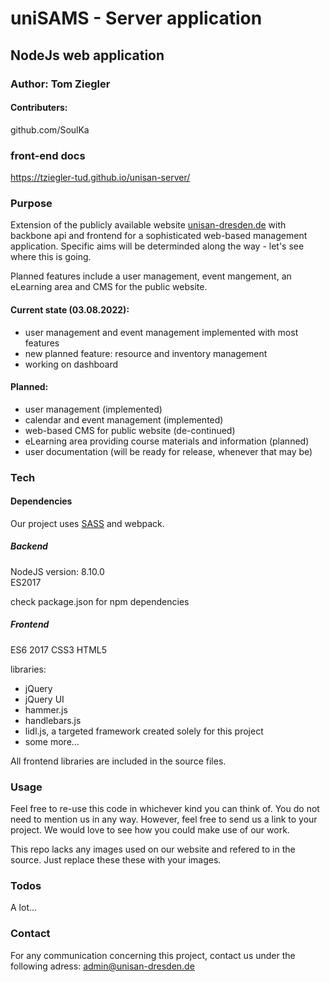 # uniSAMS - Server application
## NodeJs web application
### Author: Tom Ziegler
#### Contributers: 
github.com/SoulKa

### front-end docs
https://tziegler-tud.github.io/unisan-server/


### Purpose
Extension of the publicly available website [unisan-dresden.de](https://www.unisan-dresden.de) with backbone api and frontend for a sophisticated web-based management application. Specific aims will be determinded along the way - let's see where this is going.

Planned features include a user management, event mangement, an eLearning area and CMS for the public website.
#### Current state (03.08.2022):
- user management and event management implemented with most features
- new planned feature: resource and inventory management
- working on dashboard

#### Planned:
- user management (implemented)
- calendar and event management (implemented)
- web-based CMS for public website (de-continued)
- eLearning area providing course materials and information (planned)
- user documentation (will be ready for release, whenever that may be)

### Tech


#### Dependencies

Our project uses [SASS](https://sass-lang.com/) and webpack.

##### Backend
NodeJS version: 8.10.0\
ES2017

check package.json for npm dependencies

##### Frontend

ES6 2017
CSS3
HTML5

libraries:
- jQuery
- jQuery UI
- hammer.js
- handlebars.js
- lidl.js, a targeted framework created solely for this project
- some more...

All frontend libraries are included in the source files.

### Usage

Feel free to re-use this code in whichever kind you can think of. You do not need to mention us in any way. However, feel free to send us a link to your project. We would love to see how you could make use of our work.

This repo lacks any images used on our website and refered to in the source. Just replace these these with your images.

### Todos

 A lot...
 
### Contact

For any communication concerning this project, contact us under the following adress:
admin@unisan-dresden.de
 
 


